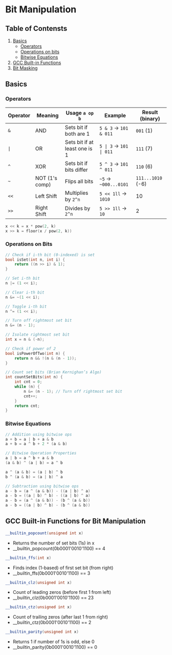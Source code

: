 # Bit Manipulation 

## Table of Contensts
1. [Basics](#basics)
    - [Operators](#operators)
    - [Operations on bits](#operations-on-bits)
    - [Bitwise Equations](#bitwise-equations)
2. [GCC Built-in Functions](#gcc-built-in-functions-for-bit-manipulation)
3. [Bit Masking](#bit-masking)

## Basics

### Operators

| Operator | Meaning       | Usage `a op b` | Example        | Result (binary) |
|----------|---------------|----------------|----------------|------------------|
| `&`      | AND           | Sets bit if both are 1 | `5 & 3` → `101 & 011` | `001` (1)     |
| `\|`      | OR            | Sets bit if at least one is 1 | `5 \| 3` → `101 \| 011` | `111` (7)     |
| `^`      | XOR           | Sets bit if bits differ | `5 ^ 3` → `101 ^ 011` | `110` (6)     |
| `~`      | NOT (1's comp) | Flips all bits | `~5` → `~000...0101` | `111...1010` (-6) |
| `<<`     | Left Shift    | Multiplies by `2^n` | `5 << 1ll` → `1010` | 10             |
| `>>`     | Right Shift   | Divides by `2^n` | `5 >> 1ll` → `10` | 2               |

```cpp
x << k = x * pow(2, k)
x >> k = floor(x / pow(2, k))
```
 
### Operations on Bits

```cpp
// Check if i-th bit (0-indexed) is set
bool isSet(int n, int i) {
    return ((n >> i) & 1);
}

// Set i-th bit
n |= (1 << i);

// Clear i-th bit
n &= ~(1 << i);

// Toggle i-th bit
n ^= (1 << i);

// Turn off rightmost set bit
n &= (n - 1);

// Isolate rightmost set bit
int x = n & (-n); 

// Check if power of 2
bool isPowerOfTwo(int n) {
    return n && !(n & (n - 1));
}

// Count set bits (Brian Kernighan’s Algo)
int countSetBits(int n) {
    int cnt = 0;
    while (n) {
        n &= (n - 1); // Turn off rightmost set bit
        cnt++;
    }
    return cnt;
}
```
### Bitwise Equations
```cpp
// Addition using bitwise ops
a + b = a | b + a & b
a + b = a ^ b + 2 * (a & b)

// Bitwise Operation Properties
a | b = a ^ b + a & b
(a & b) ^ (a | b) = a ^ b

a ^ (a & b) = (a | b) ^ b
b ^ (a & b) = (a | b) ^ a

// Subtraction using bitwise ops
a - b = (a ^ (a & b)) - ((a | b) ^ a)
a - b = ((a | b) ^ b) - ((a | b) ^ a)
a - b = (a ^ (a & b)) - (b ^ (a & b))
a - b = ((a | b) ^ b) - (b ^ (a & b))
``` 


## GCC Built-in Functions for Bit Manipulation
```cpp
__builtin_popcount(unsigned int x)
```
- Returns the number of set bits (1s) in x
- __builtin_popcount(0b0001'0010'1100) == 4

```cpp
__builtin_ffs(int x)
```
- Finds index (1-based) of first set bit (from right)
- __builtin_ffs(0b0001'0010'1100) == 3

```cpp
__builtin_clz(unsigned int x)
```
- Count of leading zeros (before first 1 from left)
- __builtin_clz(0b0001'0010'1100) == 23

```cpp
__builtin_ctz(unsigned int x)
```
- Count of trailing zeros (after last 1 from right)
- __builtin_ctz(0b0001'0010'1100) == 2

```cpp
__builtin_parity(unsigned int x)
```
- Returns 1 if number of 1s is odd, else 0
- __builtin_parity(0b0001'0010'1100) == 0




